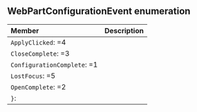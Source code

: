 ## WebPartConfigurationEvent enumeration


| Member	   | Description|
|:-------------|:-------|
|`ApplyClicked`: =4      |  |
|`CloseComplete`: =3      |  |
|`ConfigurationComplete`: =1      |  |
|`LostFocus`: =5      |  |
|`OpenComplete`: =2      |  |
|`}`:       |  |
